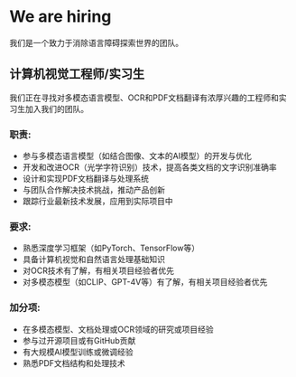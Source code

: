 We are hiring
===
我们是一个致力于消除语言障碍探索世界的团队。

## 计算机视觉工程师/实习生

我们正在寻找对多模态语言模型、OCR和PDF文档翻译有浓厚兴趣的工程师和实习生加入我们的团队。

### 职责:
- 参与多模态语言模型（如结合图像、文本的AI模型）的开发与优化
- 开发和改进OCR（光学字符识别）技术，提高各类文档的文字识别准确率
- 设计和实现PDF文档翻译与处理系统
- 与团队合作解决技术挑战，推动产品创新
- 跟踪行业最新技术发展，应用到实际项目中

### 要求:
- 熟悉深度学习框架（如PyTorch、TensorFlow等）
- 具备计算机视觉和自然语言处理基础知识
- 对OCR技术有了解，有相关项目经验者优先
- 对多模态模型（如CLIP、GPT-4V等）有了解，有相关项目经验者优先

### 加分项:
- 在多模态模型、文档处理或OCR领域的研究或项目经验
- 参与过开源项目或有GitHub贡献
- 有大规模AI模型训练或微调经验
- 熟悉PDF文档结构和处理技术